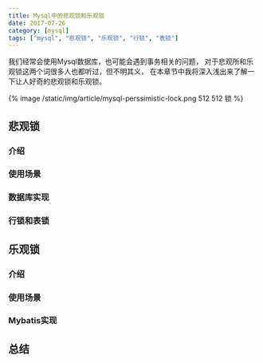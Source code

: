```yaml
---
title: Mysql中的悲观锁和乐观锁
date: 2017-07-26
category: [mysql]
tags: ["mysql", "悲观锁", "乐观锁", "行锁", "表锁"]
---
```


我们经常会使用Mysql数据库，也可能会遇到事务相关的问题，
对于悲观所和乐观锁这两个词很多人也都听过，但不明其义，
在本章节中我将深入浅出来了解一下让人好奇的悲观锁和乐观锁。

<!-- more -->

{% image /static/img/article/mysql-perssimistic-lock.png 512 512 锁 %}

## 悲观锁

### 介绍

### 使用场景

### 数据库实现

### 行锁和表锁

## 乐观锁

### 介绍

### 使用场景

### Mybatis实现

## 总结
